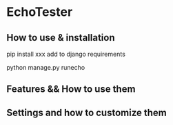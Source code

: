 # EchoTester

## How to use & installation

pip install xxx
add to django requirements

python manage.py runecho

## Features && How to use them
## Settings and how to customize them
